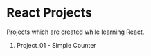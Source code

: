 #  React Projects

Projects which are created while learning React.

1. Project_01 - Simple Counter 